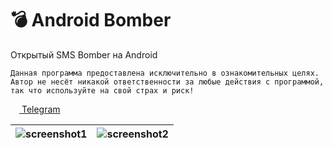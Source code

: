 # 💣 Android Bomber
Открытый SMS Bomber на Android

```
Данная программа предоставлена исключительно в ознакомительных целях.
Автор не несёт никакой ответственности за любые действия с программой, так что используйте на свой страх и риск!
```

<a href="https://t.me/androidsmsbomber"><img src="https://upload.wikimedia.org/wikipedia/commons/thumb/8/82/Telegram_logo.svg/768px-Telegram_logo.svg.png" width=14 height=14 /> Telegram</a>

| ![screenshot1](https://user-images.githubusercontent.com/53375304/169103097-ee3874f8-6803-496b-9505-7d6a68e784e7.png) | ![screenshot2](https://user-images.githubusercontent.com/53375304/169103621-296be63a-68d4-4611-a01e-f0c90e0d09b5.png) |
|--|--|
